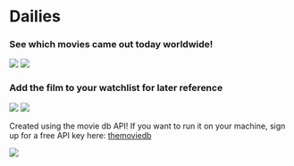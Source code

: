 # Dailies
### See which movies came out today worldwide!
<img src= "movieAppV5/screenshots/screenshot1.png">
<img src= "movieAppV5/screenshots/screenshot2.png">

### Add the film to your watchlist for later reference
<img src= "movieAppV5/screenshots/screenshot3.png">
<img src= "movieAppV5/screenshots/screenshot4.png">

Created using the movie db API!
If you want to run it on your machine, sign up for a free API key here:  [themoviedb](https://www.themoviedb.org/documentation/api)

<img src= "movieAppV5/moviedblogo/themoviedblogo.png">

